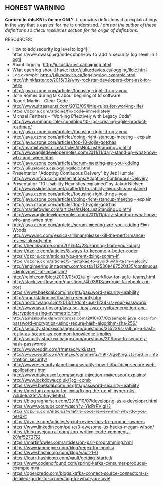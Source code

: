 ## **HONEST WARNING**
**Content in this KB is for me ONLY.**
It contains definitions that explain things in the way that is easiest for me to understand.
_I am not the author of these definitions so check resources section for the origin of definitions._


RESOURCES:
 * How to add security log level to log4j https://www.owasp.org/index.php/How_to_add_a_security_log_level_in_log4j
 * About logging: http://juliusdavies.ca/logging.html
 * What each log should have: http://juliusdavies.ca/logging/llclc.html
 * Log example: http://juliusdavies.ca/logging/log-example.html
 * http://thinkfaster.co/2015/02/why-rockstar-developers-dont-ask-for-help/
 * http://java.dzone.com/articles/focusing-right-things-your
 * John Romeo during talk about begining of Id software
 * Robert Martin - Clean Code
 * http://www.ultrasaurus.com/2013/09/little-rules-for-working-life/
 * https://dzone.com/articles/fix-code-immediately
 * Michael Feathers - “Working Effectively with Legacy Code”
 * http://www.romanpichler.com/blog/10-tips-creating-agile-product-roadmap/
 * http://java.dzone.com/articles/focusing-right-things-your
 * http://java.dzone.com/articles/doing-right-standup-meeting - explain
 * http://java.dzone.com/articles/top-10-agile-gotchas
 * http://martinfowler.com/articles/itsNotJustStandingUp.html
 * http://www.agiledevelopernotes.com/2011/11/daily-stand-up-what-how-who-and-when.html
 * http://java.dzone.com/articles/scrum-meeting-are-you-kidding
 * http://juliusdavies.ca/logging/llclc.html
 * Presentation "Adopting Continuous Delivery" by Jez Humble http://www.infoq.com/presentations/Adopting-Continuous-Delivery
 * Presentation “10 Usability Heuristics explained” by Jakob Nielsen http://www.slideshare.net/crafted/10-usability-heuristics-explained
 * http://java.dzone.com/articles/focusing-right-things-your
 * http://java.dzone.com/articles/doing-right-standup-meeting - explain
 * http://java.dzone.com/articles/top-10-agile-gotchas
 * http://martinfowler.com/articles/itsNotJustStandingUp.html
 * http://www.agiledevelopernotes.com/2011/11/daily-stand-up-what-how-who-and-when.html
 * http://java.dzone.com/articles/scrum-meeting-are-you-kidding Eion Woods
 * http://www.inc.com/jessica-stillman/please-kill-the-performance-review-already.htm
 * https://henrikwarne.com/2016/04/28/learning-from-your-bugs/
 * https://dzone.com/articles/8-ways-to-become-a-better-coder
 * https://dzone.com/articles/you-arent-doing-scrum-if
 * https://dzone.com/articles/5-mistakes-to-avoid-with-team-velocity
 * http://engineering.instagram.com/posts/1125308487520335/continuous-deployment-at-instagram/
 * http://reinh.com/blog/2009/03/02/a-git-workflow-for-agile-teams.html
 * http://stackoverflow.com/questions/4093618/android-facebook-api-post
 * https://www.baekdal.com/insights/password-security-usability
 * http://crackstation.net/hashing-security.htm
 * http://nortonwang.com/2013/11/dont-use-1234-as-your-password/
 * http://www.java-tips.org/java-se-tips/javax.crypto/encryption-and-decryption-using-symmetric.html
 * http://ashishpshukla.wordpress.com/2010/07/02/sample-java-code-for-password-encryption-using-secure-hash-algorithm-sha-256/
 * http://security.stackexchange.com/questions/35523/is-salting-a-hash-really-as-secure-as-common-knowledge-implies
 * http://security.stackexchange.com/questions/211/how-to-securely-hash-passwords
 * http://www.reddit.com/r/netsec/wiki/start
 * http://www.reddit.com/r/netsec/comments/1l9l70/getting_started_in_information_security/
 * http://www.esecurityplanet.com/security-how-to/building-secure-web-applications.html
 * http://www.makeuseof.com/tag/sql-injection-makeuseof-explains/
 * http://www.lockdown.co.uk/?pg=combi
 * https://www.baekdal.com/insights/password-security-usability
 * https://medium.com/ux-for-india/fixing-the-ux-of-hyperlinks-7cb4e5a3fe17#.65ydeh9xf
 * https://blog.ragnarson.com/2016/10/07/developing-as-a-developer.html
 * https://www.youtube.com/watch?v=YioPrPVlgH8
 * https://dzone.com/articles/what-is-code-review-and-why-do-you-need-it
 * https://dzone.com/articles/sprint-review-tips-for-product-owners
 * https://www.linkedin.com/pulse/3-awesome-ux-hacks-megan-wilson/
 * https://blog.usejournal.com/stop-writing-code-comments-28fef5272752
 * https://martinfowler.com/articles/on-pair-programming.html
 * https://www.janmeppe.com/blog/regex-for-noobs/
 * https://www.hashicorp.com/blog/vault-1-0
 * https://learn.hashicorp.com/vault/getting-started/
 * https://www.codenotfound.com/spring-kafka-consumer-producer-example.html
 * https://opencredo.com/blogs/kafka-connect-source-connectors-a-detailed-guide-to-connecting-to-what-you-love/


